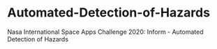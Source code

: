 # Automated-Detection-of-Hazards
Nasa International Space Apps Challenge 2020: Inform - Automated Detection of Hazards
